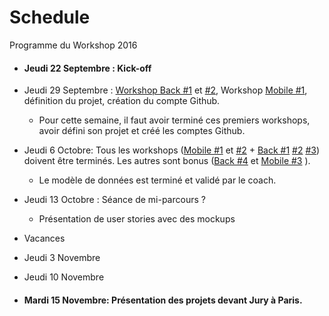 # Schedule
Programme du Workshop 2016

* #### Jeudi 22 Septembre : Kick-off

* Jeudi 29 Septembre : [Workshop Back #1](https://github.com/Workshop-Polytechnique/Back_Workshop_1) et [#2](https://github.com/Workshop-Polytechnique/Back_Workshop_2), Workshop [Mobile #1](https://github.com/Workshop-Polytechnique/Mobile_Workshop_1), définition du projet, création du compte Github.

  * Pour cette semaine, il faut avoir terminé ces premiers workshops, avoir défini son projet et créé les comptes Github.

* Jeudi 6 Octobre: Tous les workshops ([Mobile #1](https://github.com/Workshop-Polytechnique/Mobile_Workshop_1) et [#2](https://github.com/Workshop-Polytechnique/Mobile_Workshop_2) + [Back #1](https://github.com/Workshop-Polytechnique/Back_Workshop_1) [#2](https://github.com/Workshop-Polytechnique/Back_Workshop_2) [#3](https://github.com/Workshop-Polytechnique/Back_Workshop_3)) doivent être terminés. Les autres sont bonus ([Back #4](https://github.com/Workshop-Polytechnique/Back_Workshop_4) et [Mobile #3](https://github.com/Workshop-Polytechnique/Mobile_Workshop_3) ).
  * Le modèle de données est terminé et validé par le coach.

* Jeudi 13 Octobre : Séance de mi-parcours ?
  * Présentation de user stories avec des mockups

* Vacances

*  Jeudi 3 Novembre

* Jeudi 10 Novembre

* #### Mardi 15 Novembre: Présentation des projets devant Jury à Paris.

